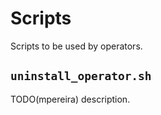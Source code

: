# Scripts

Scripts to be used by operators.

## `uninstall_operator.sh`

TODO(mpereira) description.
